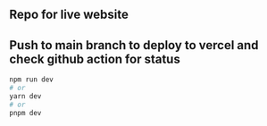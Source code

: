 ## Repo for live website

## Push to main branch to deploy to vercel and check github action for status

```bash
npm run dev
# or
yarn dev
# or
pnpm dev
```
